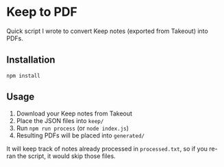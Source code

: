 # Keep to PDF

Quick script I wrote to convert Keep notes (exported from Takeout) into PDFs.

## Installation

`npm install`

## Usage

1. Download your Keep notes from Takeout
2. Place the JSON files into `keep/`
3. Run `npm run process` (or `node index.js`)
4. Resulting PDFs will be placed into `generated/`

It will keep track of notes already processed in `processed.txt`, so if you re-ran the script, it would skip those files.
